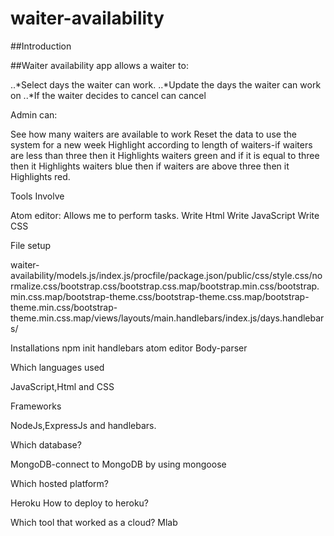 # waiter-availability

##Introduction

##Waiter availability app allows a waiter to:

..*Select days the waiter can work.
..*Update the days the waiter can work on
..*If the waiter decides to cancel can cancel

Admin can:

See how many waiters are available to work
Reset the data to use the system for a new week
Highlight according to length of waiters-if waiters are less
than three then it Highlights waiters green and if it is equal to three then it Highlights waiters blue then if waiters are above three then it Highlights red.

Tools Involve

Atom editor:
Allows me to perform tasks.
Write Html
Write JavaScript
Write CSS

File setup

waiter-availability/models.js/index.js/procfile/package.json/public/css/style.css/normalize.css/bootstrap.css/bootstrap.css.map/bootstrap.min.css/bootstrap.min.css.map/bootstrap-theme.css/bootstrap-theme.css.map/bootstrap-theme.min.css/bootstrap-theme.min.css.map/views/layouts/main.handlebars/index.js/days.handlebars/

Installations
npm init
handlebars
atom editor
Body-parser

Which languages used

JavaScript,Html and CSS

Frameworks

NodeJs,ExpressJs and handlebars.


Which database?

MongoDB-connect to MongoDB by using mongoose

Which hosted platform?

Heroku
How to deploy to heroku?

Which tool that worked as a cloud?
Mlab
